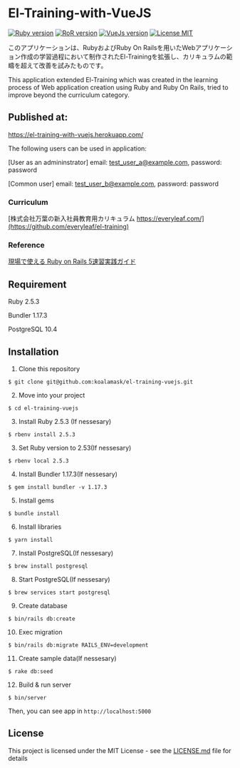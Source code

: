 # El-Training-with-VueJS

[![Ruby version](https://img.shields.io/badge/Ruby-2.5.3-red.svg)]()
[![RoR version](https://img.shields.io/badge/Ruby%20on%20Rails-5.2.2-red.svg)]()
[![VueJs version](https://img.shields.io/badge/Vue.js-2.9.6-brightgreen.svg)]()
[![License MIT](https://img.shields.io/badge/License-MIT-lightgrey.svg)]()

このアプリケーションは、RubyおよびRuby On Railsを用いたWebアプリケーション作成の学習過程において制作されたEl-Trainingを拡張し、カリキュラムの範疇を超えて改善を試みたものです。

This application extended El-Training which was created in the learning process of Web application creation using Ruby and Ruby On Rails, tried to improve beyond the curriculum category.


## Published at:
https://el-training-with-vuejs.herokuapp.com/

The following users can be used in application:

[User as an admininstrator] email: test_user_a@example.com,  password: password

[Common user] email: test_user_b@example.com,  password: password

### Curriculum
[株式会社万葉の新入社員教育用カリキュラム https://everyleaf.com/](https://github.com/everyleaf/el-training)

### Reference
[現場で使える Ruby on Rails 5速習実践ガイド](https://www.amazon.co.jp/%E7%8F%BE%E5%A0%B4%E3%81%A7%E4%BD%BF%E3%81%88%E3%82%8B-Ruby-Rails-5%E9%80%9F%E7%BF%92%E5%AE%9F%E8%B7%B5%E3%82%AC%E3%82%A4%E3%83%89-%E5%A4%A7%E5%A0%B4%E5%AF%A7%E5%AD%90/dp/4839962227)

## Requirement
Ruby 2.5.3

Bundler 1.17.3

PostgreSQL 10.4


## Installation

1. Clone this repository
```
$ git clone git@github.com:koalamask/el-training-vuejs.git
```

2. Move into your project
```
$ cd el-training-vuejs
```

3. Install Ruby 2.5.3 (If nessesary) 
```
$ rbenv install 2.5.3
```

3. Set Ruby version to 2.53(If nessesary)
```
$ rbenv local 2.5.3
```

4. Install Bundler 1.17.3(If nessesary)
```
$ gem install bundler -v 1.17.3
```

5. Install gems
```
$ bundle install
```

6. Install libraries
```
$ yarn install
```

7. Install PostgreSQL(If nessesary)
```
$ brew install postgresql
```

8. Start PostgreSQL(If nessesary)
```
$ brew services start postgresql
```

9. Create database
```
$ bin/rails db:create
```

10. Exec migration
```
$ bin/rails db:migrate RAILS_ENV=development
```

11. Create sample data(If nessesary)
```
$ rake db:seed
```

12. Build & run server
```
$ bin/server
```
Then, you can see app in `http://localhost:5000`


## License

This project is licensed under the MIT License - see the [LICENSE.md](https://github.com/koalamask/el-training-vuejs/blob/master/LICENSE.md) file for details
